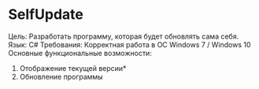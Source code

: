 # SelfUpdate
Цель: Разработать программу, которая будет обновлять сама себя.
Язык: C#
Требования: Корректная работа в ОС Windows 7 / Windows 10
Основные функциональные возможности:
1.	Отображение текущей версии*
2.	Обновление программы
